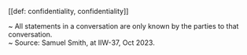 [[def: confidentiality, confidentiality]]

~ All statements in a conversation are only known by the parties to that conversation.  
~ Source: Samuel Smith, at IIW-37, Oct 2023.
